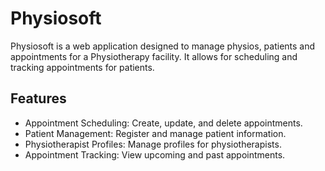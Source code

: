 # Physiosoft

Physiosoft is a web application designed to manage physios, patients and appointments for a Physiotherapy facility. It allows for scheduling and tracking appointments for patients.

## Features

- Appointment Scheduling:  Create, update, and delete appointments.
- Patient Management: Register and manage patient information.
- Physiotherapist Profiles: Manage profiles for physiotherapists.
- Appointment Tracking: View upcoming and past appointments.
